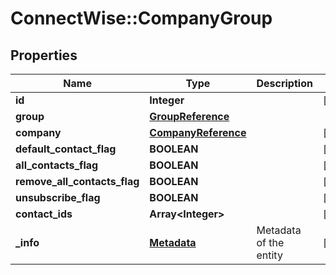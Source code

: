 # ConnectWise::CompanyGroup

## Properties
Name | Type | Description | Notes
------------ | ------------- | ------------- | -------------
**id** | **Integer** |  | [optional] 
**group** | [**GroupReference**](GroupReference.md) |  | 
**company** | [**CompanyReference**](CompanyReference.md) |  | [optional] 
**default_contact_flag** | **BOOLEAN** |  | [optional] 
**all_contacts_flag** | **BOOLEAN** |  | [optional] 
**remove_all_contacts_flag** | **BOOLEAN** |  | [optional] 
**unsubscribe_flag** | **BOOLEAN** |  | [optional] 
**contact_ids** | **Array&lt;Integer&gt;** |  | [optional] 
**_info** | [**Metadata**](Metadata.md) | Metadata of the entity | [optional] 


